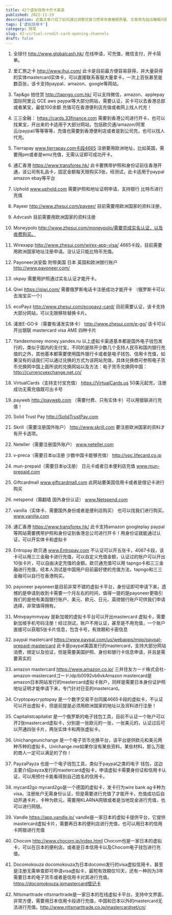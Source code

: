 ```yaml
---
title: 42个虚拟信用卡开卡渠道
published: 2022-11-29
description: 这篇文章介绍了如何通过调整饮食习惯来改善睡眠质量。文章首先指出睡眠问题在现代社会中的普遍性，然后详细讨论了食物对睡眠的影响，包括哪些食物有助于促进睡眠，如富含色氨酸的食物和全谷物，以及应避免的食物，如含咖啡因和糖分高的食品。此外，文章还提到了饮食时间的重要性，建议晚餐不宜过晚或过饱。整体上，文章提供了实用的饮食建议，帮助读者通过调整饮食来获得更好的睡眠。
tags: ['虚拟信用卡']
category: 随笔
slug: 42-virtual-credit-card-opening-channels
draft: false
---
```



1. 全球付
http://www.globalcash.hk/
在线申请，可充值，微信支付，开卡简单。

2. 爱汇旅之卡
http://www.ihui.com/
此卡是目前最方便容易获得，并大量获得的实体mastercard实体卡，可以直接联系客服大量拿卡，一次上百张甚至是数百张，该卡支持paypal、amazon、google等网站。

3. Tap&go 拍住赏
http://tapngo.com.hk/
可以支持微信，amazon、applepay 国际阿里云 GCE aws paypal等大部分网站，需要认证，买卡可以去香港总部或者某宝，最低100余额 充值可在香港便利店充值或者网上找人代充！

4. 三三金融：
https://cards.33finance.com
需要到香港公司进行开卡，也可以找某宝，开出来的卡适用于大部分网站，包括欧贝通/amazon/阿里云/paypal/等等等等，充值也需要到香港便利店或者是到公司充，也可以找人代充。

5. Tierrapay
www.tierrapay.com卡段4665
注册要用欧洲地址，比如英国，需要用pm或者是wmz充值，无需认证即可成功开卡。

6. 通汇香港
https://www.transforex.hk/
此卡要携带护照和身份证前往香港开通，该公司有礼品卡，固定金额每天限购买3张，经测试，此卡适用于paypal amazon ebay等平台

7. Uphold www.uphold.com
需要护照和地址证明申请，支持银行 比特币进行充值

8. Payeer
http://www.zhesui.com/payeer/
目前需要用欧洲国家的资料注册，

9. Advcash
目前需要用欧洲国家的资料注册

10. Moneypolo
http://www.zhesui.com/moneypolo/需要完成实名认证，以及收费购买。

11. Wirexapp
http://www.zhesui.com/wirex-app-visa/
4665卡段，目前需要用欧洲国家地址注册申请。没认证只能比特币充值。

12. Payoneer派安盈
附带美国 日本 英国和欧洲银行账户
http://www.payoneer.com/

13. okpay
需要用护照通过实名认证才能开卡。

14. Qiwi
https://qiwi.com/
需要俄罗斯电话卡注册成功才能开卡 （俄罗斯卡可以去淘宝买一个）

15. ecoPayz
http://www.zhesui.com/ecopayz-card/
目前需要认证，该卡支持大部分网站，可以无限移除替换卡片。

16. 浦发E-GO卡（需要有浦发实体卡）
http://www.zhesui.com/e-go/
该卡可以开出银联 mastercard visa AME 四种卡片

17. Yandexmoney
money.yandex.ru
以上虚拟卡渠道基本都是国外电子钱包发行的，类似于国内的支付宝，不同的是除开少数几个支持人民币和国内银行充值的之外，其他基本都需要使用国外银行卡或者是电子钱包、信用卡充值，如果没有的话我们可以通过兑换的方式为该网站充值，具体兑换商可参照电子货币兑换网中国上面所说的兑换网站以及方法：电子货币兑换网中国：http://currencyexchange.net.cn/

18. VirtualCards（支持支付宝充值）
https://VirtualCards.us
50美元起充，注册成功无需充值既可出卡号

19. payweb
http://payweb.com
（需要付费、只有实体卡）可以用银联进行充值！

20. Solid Trust Pay
http://SolidTrustPay.com

21. Skrill（需要注册国外账户）
http://www.skrill.com
要注册欧洲国家的资料才有开卡选项。

22. Neteller（需要注册国外账户）
www.neteller.com

23. v-preca（需要日本ip注册 少数中国卡能够充值）
http://vpc.lifecard.co.jp

24. mun-prepaid（需要日本ip注册）
日元卡或者日本便利店充值
www.mun-prepaid.com

25. Giftcardmall
www.giftcardmall.com
此网站要美国信用卡或者是借记卡进行购买

26. netspend（需翻墙 国外身份认证）
www.Netspend.com

27. vanilla（实体卡、需要国外身份或者是便利店购买）
也可以找我们进行购买。
www.vanilla.com

28. 通汇香港
https://www.transforex.hk/
此卡支持amazon googleplay paypal 等网站需要携带护照和身份证到香港总公司进行开卡！用身份证就能通过认证，可以开实体卡和虚拟卡

29. Entropay 欧贝通
www.Entropay.com
不认证可以开五张卡，4067卡段，该卡可以用三三金融卡进行充值，可以自定义充值金额，认证过的账户可以开出10张卡片，可以自由决定充值的金额。欧贝通充值可以用 tapngo卡和三三金融进行充值，经本人测试是中国用户目前最好使的充值方法，tapngo和三三金融可以自行在香港购买。

30. payoneer
payoneer是目前非常不错的虚拟卡平台，身份证即可申请下来，遗憾的是申请到收到卡需要一个月左右的时间，值得一提的是payoneer更吸引我们的是他有美国银行账户、美元、欧元、日元、英镑银行账户可供我们申请选择，非常值得拥有。

31. Mmvpaymmvpay
是新加坡的虚拟卡平台可以开出mastercard 虚拟卡，需要新加坡手机号码注册！经过测试，账户不用认证，甚至是不用充值，一个账户直接可以获取5张卡片信息，包含卡号，有效期和卡密信息

32. paypal mastercard
https://www.paypal.com/us/webapps/mpp/paypal-prepaid-mastercard
此卡是paypal美国发行的mastercard，支持大部分网站消费，绑定以及验证，但是需要美国护照、身份和银行卡信息申请，并且是需要真实的

33. amazon mastercard
https://www.amazon.co.jp/
三井住友カード株式会社-amazon-mastercardゴード/dp/b0092vb6vkAmazon mastercard是amazon日本网站发行的mastercard虚拟卡账户，同样是需要日本身份证护照地址证明才能申请下来，专门针对日亚的mastercard。

34. Cryptopaycryptopay
是一个数字交易平台同属4665卡段的虚拟卡，不认证可以开出虚拟卡，但是前提是必须用欧洲国家的地址以及资料进行注册！

35. Capitalistcapitalist
是一个俄罗斯的电子钱包工具，目前不认证一个账户可以开2张mastercard虚拟卡，分别是一张欧元的一张，一张美元的，认证过后可以开通四张卡片，两张实体卡和两张虚拟卡。

36. Unichangeunichange
是一个电子货币兑换平台，该平台提供欧元和美元两种币种的虚拟卡。Unichange.me如果你没有某些资料，某些材料，那么万能的商人一定可以满足的了你！

37. PayzaPayza
也是一个电子钱包工具，类似于paypal之类的电子 钱包，这边主要介绍payza发行的mastercard虚拟卡，申请虚拟卡需要身份证和信用卡认证，可以用预付卡能看得到自己姓名的信用卡。

38. mycard2go
mycard2go是一个德国的虚拟卡，发卡行为wire bank ag卡种为visa，注册账户无需身份认证，但是需要进行充值了才能开卡，充值成功后自动开通卡片，卡种为欧元，需要用KLARNA网银或者是当地现金进行充值，也可以进行网银。

39. Vandle
https://app.vandle.jp/
vandle是一家日本的虚拟卡提供平台，它提供mastercard虚拟卡片，需要再日本的便利店进行充值，也可以用日本的信用卡网银进行充值

40. Chocom
http://www.chocom.jp/index.html
Chocom也是一家日本的虚拟卡，可以在日本的便利店，或者是日本信用卡以及Chocom电子钱包进行充值。

41. Docomokouza
docomokouza为日本docomo发行的visa虚拟信用卡，甚至是注册无需审查即可申请visa虚拟卡，最短有效期仅10天，还有一种则为3年需要日本的电子货币或者是信用卡对其进行充值。
https://docomokouza.jpmastercard借记卡

42. Nttsmarttrade
nttsmarttrade是一家日本的在线虚拟卡平台，支持中文界面，非常方便，需要用日本信用卡段进行充值，中国和日本以外的mastercard无法进行充值。http://www.nttsmarttrade.co.jp/mastercardnet/cn/